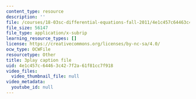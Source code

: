 ```yaml
---
content_type: resource
description: ''
file: /courses/18-03sc-differential-equations-fall-2011/4e1c457c64463c427f2a61f81cc7f918_3ejfkMHr_DE.srt
file_size: 56147
file_type: application/x-subrip
learning_resource_types: []
license: https://creativecommons.org/licenses/by-nc-sa/4.0/
ocw_type: OCWFile
resourcetype: Other
title: 3play caption file
uid: 4e1c457c-6446-3c42-7f2a-61f81cc7f918
video_files:
  video_thumbnail_file: null
video_metadata:
  youtube_id: null
---
```

